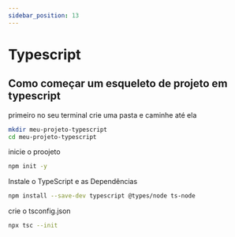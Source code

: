 ```yaml
---
sidebar_position: 13
---
```


#  Typescript

## Como começar um esqueleto de projeto em typescript

primeiro no seu terminal crie uma pasta e caminhe até ela

```bash
mkdir meu-projeto-typescript
cd meu-projeto-typescript
```

inicie o proojeto

```bash
npm init -y
```

Instale o TypeScript e as Dependências

```bash
npm install --save-dev typescript @types/node ts-node   
```

crie o tsconfig.json

```bash
npx tsc --init
```
